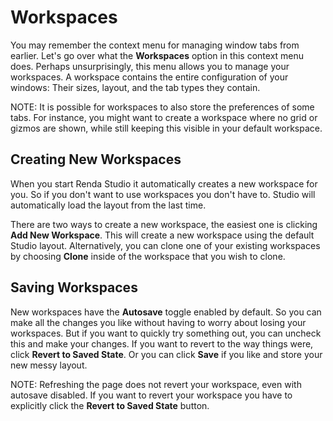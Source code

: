 # Workspaces

You may remember the context menu for managing window tabs from earlier. Let's
go over what the **Workspaces** option in this context menu does. Perhaps
unsurprisingly, this menu allows you to manage your workspaces. A workspace
contains the entire configuration of your windows: Their sizes, layout, and the
tab types they contain.

NOTE: It is possible for workspaces to also store the preferences of some tabs.
For instance, you might want to create a workspace where no grid or gizmos are
shown, while still keeping this visible in your default workspace.

## Creating New Workspaces

When you start Renda Studio it automatically creates a new workspace for you. So
if you don't want to use workspaces you don't have to. Studio will automatically
load the layout from the last time.

There are two ways to create a new workspace, the easiest one is clicking **Add
New Workspace**. This will create a new workspace using the default Studio
layout. Alternatively, you can clone one of your existing workspaces by choosing
**Clone** inside of the workspace that you wish to clone.

## Saving Workspaces

New workspaces have the **Autosave** toggle enabled by default. So you can make
all the changes you like without having to worry about losing your workspaces.
But if you want to quickly try something out, you can uncheck this and make your
changes. If you want to revert to the way things were, click **Revert to Saved
State**. Or you can click **Save** if you like and store your new messy layout.

NOTE: Refreshing the page does not revert your workspace, even with autosave
disabled. If you want to revert your workspace you have to explicitly click the
**Revert to Saved State** button.
